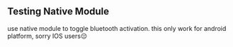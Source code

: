 ## Testing Native Module
use native module to toggle bluetooth activation.
this only work for android platform, sorry IOS users😔

